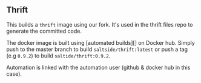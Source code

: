 ## Thrift

This builds a `thrift` image using our fork. It's used in the thrift
files repo to generate the committed code.

The docker image is built using [automated builds][] on Docker hub.
Simply push to the master branch to build `saltside/thrift:latest` or
push a tag (e.g `0.9.2`) to build `saltide/thrift:0.9.2`.

Automation is linked with the automation user (github & docker hub in
this case).

